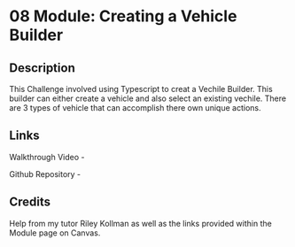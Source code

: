 # 08 Module: Creating a Vehicle Builder

## Description

This Challenge involved using Typescript to creat a Vechile Builder. This builder can either create a vehicle and also select an existing vechile. There are 3 types of vehicle that can accomplish there own unique actions. 

## Links

Walkthrough Video - 

Github Repository - 

## Credits

Help from my tutor Riley Kollman as well as the links provided within the Module page on Canvas.